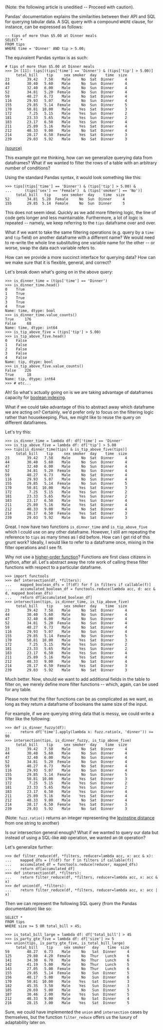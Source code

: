 (Note: the following article is uneditied -- Proceed with caution).

Pandas' documentation explains the similarities between their API
and SQL for querying tabular data. A SQL query with a compound `WHERE` clause,
 for instance, can be expressed as follows:

```
-- tips of more than $5.00 at Dinner meals
SELECT *
FROM tips
WHERE time = 'Dinner' AND tip > 5.00;
```

The equivalent Pandas syntax is as such:
```
# tips of more than $5.00 at Dinner meals
>>> In [11]: tips[(tips['time'] == 'Dinner') & (tips['tip'] > 5.00)]
     total_bill    tip     sex smoker  day    time  size
23        39.42   7.58    Male     No  Sat  Dinner     4
44        30.40   5.60    Male     No  Sun  Dinner     4
47        32.40   6.00    Male     No  Sun  Dinner     4
52        34.81   5.20  Female     No  Sun  Dinner     4
59        48.27   6.73    Male     No  Sat  Dinner     4
116       29.93   5.07    Male     No  Sun  Dinner     4
155       29.85   5.14  Female     No  Sun  Dinner     5
170       50.81  10.00    Male    Yes  Sat  Dinner     3
172        7.25   5.15    Male    Yes  Sun  Dinner     2
181       23.33   5.65    Male    Yes  Sun  Dinner     2
183       23.17   6.50    Male    Yes  Sun  Dinner     4
211       25.89   5.16    Male    Yes  Sat  Dinner     4
212       48.33   9.00    Male     No  Sat  Dinner     4
214       28.17   6.50  Female    Yes  Sat  Dinner     3
239       29.03   5.92    Male     No  Sat  Dinner     3
```

[(source)](https://pandas.pydata.org/pandas-docs/stable/comparison_with_sql.html#where)

This example got me thinking, how can we generalize querying data from dataframes?
What if we wanted to filter the rows of a table with an arbitrary number of
conditions?

Using the standard Pandas syntax, it would look something like this:

```
>>> tips[(tips['time'] == 'Dinner') & (tips['tip'] > 5.00) &
...      (tips['sex'] == 'Female')  & (tips['smoker'] == 'No')]
     total_bill   tip     sex smoker  day    time  size
52        34.81  5.20  Female     No  Sun  Dinner     4
155       29.85  5.14  Female     No  Sun  Dinner     5
```

This does not seem ideal. Quickly as we add more filtering logic, the line of code gets
longer and less maintainable. Furthermore, a lot of logic is repeated -- namely, we keep referring
to the `tips` dataframe over and over.

What if we want to take the same filtering operations (e.g. query by a `time` and `tip` field) on another
dataframe with a different name? We would need to re-write the whole line substituting one variable name for the
other -- or worse, swap the data each variable refers to.

How can we provide a more succinct interface for querying data? How can we make sure that
it is flexible, general, and correct?

Let's break down what's going on in the above query:

```
>>> is_dinner_time = (tips['time'] == 'Dinner')
>>> is_dinner_time.head()
0    True
1    True
2    True
3    True
4    True
Name: time, dtype: bool
>>> is_dinner_time.value_counts()
True     176
False     68
Name: time, dtype: int64
>>> is_tip_above_five = (tips['tip'] > 5.00)
>>> is_tip_above_five.head()
0    False
1    False
2    False
3    False
4    False
Name: tip, dtype: bool
>>> is_tip_above_five.value_counts()
False    226
True      18
Name: tip, dtype: int64
>>> # etc...
```

Ah! So what's actually going on is we are taking advantage of dataframes capacity for [boolean indexing](https://pandas.pydata.org/pandas-docs/stable/10min.html#boolean-indexing).

What if we could take advantage of this to abstract away which dataframe we are acting on?
Certainly, we'd prefer only to focus on the filtering logic rather than housekeeping.
Plus, we might like to reuse the query on different dataframes.

Let's try this:

```
>>> is_dinner_time = lambda df: df['time'] == 'Dinner'
>>> is_tip_above_five = lambda df: df['tip'] > 5.00
>>> tips[is_dinner_time(tips) & is_tip_above_five(tips)]
     total_bill    tip     sex smoker  day    time  size
23        39.42   7.58    Male     No  Sat  Dinner     4
44        30.40   5.60    Male     No  Sun  Dinner     4
47        32.40   6.00    Male     No  Sun  Dinner     4
52        34.81   5.20  Female     No  Sun  Dinner     4
59        48.27   6.73    Male     No  Sat  Dinner     4
116       29.93   5.07    Male     No  Sun  Dinner     4
155       29.85   5.14  Female     No  Sun  Dinner     5
170       50.81  10.00    Male    Yes  Sat  Dinner     3
172        7.25   5.15    Male    Yes  Sun  Dinner     2
181       23.33   5.65    Male    Yes  Sun  Dinner     2
183       23.17   6.50    Male    Yes  Sun  Dinner     4
211       25.89   5.16    Male    Yes  Sat  Dinner     4
212       48.33   9.00    Male     No  Sat  Dinner     4
214       28.17   6.50  Female    Yes  Sat  Dinner     3
239       29.03   5.92    Male     No  Sat  Dinner     3

```

Great. I now have two functions `is_dinner_time` and `is_tip_above_five` which I could use on any other dataframe.
However, I still am repeating the reference to `tips` as many times as I did before.
How can I get rid of this grunt work? Ideally, I would like to refer to a dataframe once, mixing in the filter
operations and I see fit.

Why not use a [higher-order function](https://en.wikipedia.org/wiki/Higher-order_function)? Functions are first class citizens in python, after all. Let's abstract away
the rote work of calling these filter functions with respect to a particular dataframe.

```
>>> import functools
>>> def intersection(df, *filters):
...    mapped_boolean_dfs = [f(df) for f in filters if callable(f)]
...    accumulated_boolean_df = functools.reduce(lambda acc, d: acc & d, mapped_boolean_dfs)
...    return df[accumulated_boolean_df]
>>> intersection(tips, is_dinner_time, is_tip_above_five)
     total_bill    tip     sex smoker  day    time  size
23        39.42   7.58    Male     No  Sat  Dinner     4
44        30.40   5.60    Male     No  Sun  Dinner     4
47        32.40   6.00    Male     No  Sun  Dinner     4
52        34.81   5.20  Female     No  Sun  Dinner     4
59        48.27   6.73    Male     No  Sat  Dinner     4
116       29.93   5.07    Male     No  Sun  Dinner     4
155       29.85   5.14  Female     No  Sun  Dinner     5
170       50.81  10.00    Male    Yes  Sat  Dinner     3
172        7.25   5.15    Male    Yes  Sun  Dinner     2
181       23.33   5.65    Male    Yes  Sun  Dinner     2
183       23.17   6.50    Male    Yes  Sun  Dinner     4
211       25.89   5.16    Male    Yes  Sat  Dinner     4
212       48.33   9.00    Male     No  Sat  Dinner     4
214       28.17   6.50  Female    Yes  Sat  Dinner     3
239       29.03   5.92    Male     No  Sat  Dinner     3
```

Much better. Now, should we want to add additional fields in the table to filter on, we merely define more
filter functions -- which, again, can be used for any table.

Please note that the filter functions can be as complicated as we want, as long as they return a dataframe of
booleans the same size of the input.

For example, if we are querying string data that is messy, we could write a filter like
the following:

```
>>> def is_dinner_fuzzy(df):
...    return df['time'].apply(lambda x: fuzz.ratio(x, 'dinner')) >= 90
>>> intersection(tips, is_dinner_fuzzy, is_tip_above_five)
     total_bill    tip     sex smoker  day    time  size
23        39.42   7.58    Male     No  Sat  Dinner     4
44        30.40   5.60    Male     No  Sun  Dinner     4
47        32.40   6.00    Male     No  Sun  Dinner     4
52        34.81   5.20  Female     No  Sun  Dinner     4
59        48.27   6.73    Male     No  Sat  Dinner     4
116       29.93   5.07    Male     No  Sun  Dinner     4
155       29.85   5.14  Female     No  Sun  Dinner     5
170       50.81  10.00    Male    Yes  Sat  Dinner     3
172        7.25   5.15    Male    Yes  Sun  Dinner     2
181       23.33   5.65    Male    Yes  Sun  Dinner     2
183       23.17   6.50    Male    Yes  Sun  Dinner     4
211       25.89   5.16    Male    Yes  Sat  Dinner     4
212       48.33   9.00    Male     No  Sat  Dinner     4
214       28.17   6.50  Female    Yes  Sat  Dinner     3
239       29.03   5.92    Male     No  Sat  Dinner     3

```

(Note: `fuzz.ratio()` returns an integer representing the [levinstine distance](https://en.wikipedia.org/wiki/Levenshtein_distance) from one string to another)

Is our intersection general enough? What if we wanted to query our data but instead of using a SQL-like `AND` operation,
we wanted an `OR` operation?

Let's generalize further:

```
>>> def filter_reduce(df, *filters, reducer=lambda acc, x: acc & x):
...    mapped_dfs = [f(df) for f in filters if callable(f)]
...    accumulated_df = functools.reduce(reducer, mapped_dfs)
...    return df[accumulated_df]
>>> def intersection(df, *filters):
...    return filter_reduce(df, *filters, reducer=lambda acc, x: acc & x)
>>> def union(df, *filters):
...    return filter_reduce(df, *filters, reducer=lambda acc, x: acc | x)

```

Then we can represent the following SQL query (from the Pandas documentation) like so:
```
SELECT *
FROM tips
WHERE size >= 5 OR total_bill > 45;
```
```
>>> is_total_bill_large = lambda df: df['total_bill'] > 45
>>> is_party_gte_five = lambda df: df['size'] >= 5
>>> union(tips, is_party_gte_five, is_total_bill_large)
     total_bill    tip     sex smoker   day    time  size
59        48.27   6.73    Male     No   Sat  Dinner     4
125       29.80   4.20  Female     No  Thur   Lunch     6
141       34.30   6.70    Male     No  Thur   Lunch     6
142       41.19   5.00    Male     No  Thur   Lunch     5
143       27.05   5.00  Female     No  Thur   Lunch     6
155       29.85   5.14  Female     No   Sun  Dinner     5
156       48.17   5.00    Male     No   Sun  Dinner     6
170       50.81  10.00    Male    Yes   Sat  Dinner     3
182       45.35   3.50    Male    Yes   Sun  Dinner     3
185       20.69   5.00    Male     No   Sun  Dinner     5
187       30.46   2.00    Male    Yes   Sun  Dinner     5
212       48.33   9.00    Male     No   Sat  Dinner     4
216       28.15   3.00    Male    Yes   Sat  Dinner     5
```

Sure, we could have implemented the `union` and `intersection` cases by themselves, but the
function `filter_reduce` offers us the luxury of adaptability later on.
